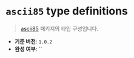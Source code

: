 # `ascii85` type definitions

> [ascii85](https://www.npmjs.com/package/ascii85) 패키지의 타입 구성입니다.

- **기준 버전**: `1.0.2`
- **완성 여부**: ``
